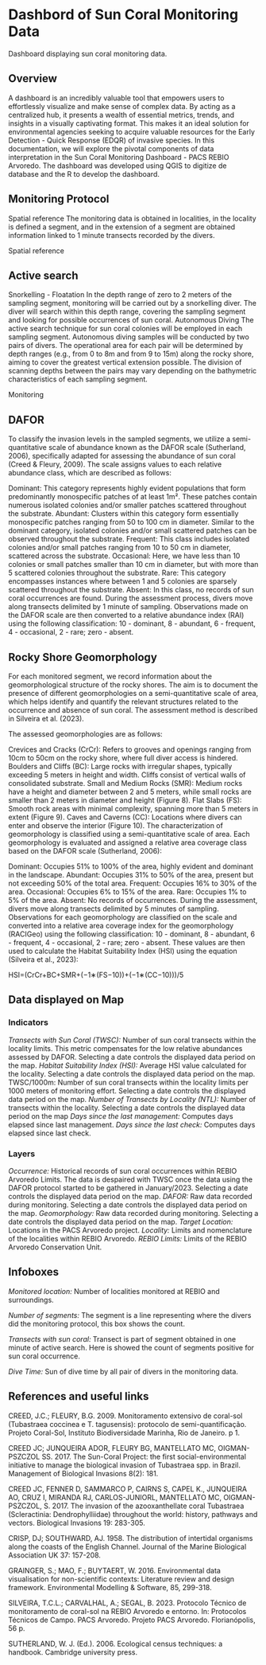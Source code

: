 # Dashbord of Sun Coral Monitoring Data
Dashboard displaying sun coral monitoring data.
[](https://thiagosilveira.shinyapps.io/dash_monitoring2/)



## Overview
A dashboard is an incredibly valuable tool that empowers users to effortlessly visualize and make sense of complex data. By acting as a centralized hub, it presents a wealth of essential metrics, trends, and insights in a visually captivating format. This makes it an ideal solution for environmental agencies seeking to acquire valuable resources for the Early Detection - Quick Response (EDQR) of invasive species. In this documentation, we will explore the pivotal components of data interpretation in the Sun Coral Monitoring Dashboard - PACS REBIO Arvoredo. The dashboard was developed using QGIS to digitize de database and the R to develop the dashboard.



## Monitoring Protocol
Spatial reference
The monitoring data is obtained in localities, in the locality is defined a segment, and in the extension of a segment are obtained information linked to 1 minute transects recorded by the divers.



Spatial reference



## Active search
Snorkelling - Floatation In the depth range of zero to 2 meters of the sampling segment, monitoring will be carried out by a snorkelling diver. The diver will search within this depth range, covering the sampling segment and looking for possible occurrences of sun coral.
Autonomous Diving The active search technique for sun coral colonies will be employed in each sampling segment. Autonomous diving samples will be conducted by two pairs of divers. The operational area for each pair will be determined by depth ranges (e.g., from 0 to 8m and from 9 to 15m) along the rocky shore, aiming to cover the greatest vertical extension possible. The division of scanning depths between the pairs may vary depending on the bathymetric characteristics of each sampling segment.


Monitoring


## DAFOR
To classify the invasion levels in the sampled segments, we utilize a semi-quantitative scale of abundance known as the DAFOR scale (Sutherland, 2006), specifically adapted for assessing the abundance of sun coral (Creed & Fleury, 2009). The scale assigns values to each relative abundance class, which are described as follows:

Dominant: This category represents highly evident populations that form predominantly monospecific patches of at least 1m². These patches contain numerous isolated colonies and/or smaller patches scattered throughout the substrate.
Abundant: Clusters within this category form essentially monospecific patches ranging from 50 to 100 cm in diameter. Similar to the dominant category, isolated colonies and/or small scattered patches can be observed throughout the substrate.
Frequent: This class includes isolated colonies and/or small patches ranging from 10 to 50 cm in diameter, scattered across the substrate.
Occasional: Here, we have less than 10 colonies or small patches smaller than 10 cm in diameter, but with more than 5 scattered colonies throughout the substrate.
Rare: This category encompasses instances where between 1 and 5 colonies are sparsely scattered throughout the substrate.
Absent: In this class, no records of sun coral occurrences are found.
During the assessment process, divers move along transects delimited by 1 minute of sampling. Observations made on the DAFOR scale are then converted to a relative abundance index (RAI) using the following classification: 10 - dominant, 8 - abundant, 6 - frequent, 4 - occasional, 2 - rare; zero - absent.



## Rocky Shore Geomorphology
For each monitored segment, we record information about the geomorphological structure of the rocky shores. The aim is to document the presence of different geomorphologies on a semi-quantitative scale of area, which helps identify and quantify the relevant structures related to the occurrence and absence of sun coral. The assessment method is described in Silveira et al. (2023).

The assessed geomorphologies are as follows:

Crevices and Cracks (CrCr): Refers to grooves and openings ranging from 10cm to 50cm on the rocky shore, where full diver access is hindered.
Boulders and Cliffs (BC): Large rocks with irregular shapes, typically exceeding 5 meters in height and width. Cliffs consist of vertical walls of consolidated substrate.
Small and Medium Rocks (SMR): Medium rocks have a height and diameter between 2 and 5 meters, while small rocks are smaller than 2 meters in diameter and height (Figure 8).
Flat Slabs (FS): Smooth rock areas with minimal complexity, spanning more than 5 meters in extent (Figure 9).
Caves and Caverns (CC): Locations where divers can enter and observe the interior (Figure 10).
The characterization of geomorphology is classified using a semi-quantitative scale of area. Each geomorphology is evaluated and assigned a relative area coverage class based on the DAFOR scale (Sutherland, 2006):

Dominant: Occupies 51% to 100% of the area, highly evident and dominant in the landscape.
Abundant: Occupies 31% to 50% of the area, present but not exceeding 50% of the total area.
Frequent: Occupies 16% to 30% of the area.
Occasional: Occupies 6% to 15% of the area.
Rare: Occupies 1% to 5% of the area.
Absent: No records of occurrences.
During the assessment, divers move along transects delimited by 5 minutes of sampling. Observations for each geomorphology are classified on the scale and converted into a relative area coverage index for the geomorphology (RACIGeo) using the following classification: 10 - dominant, 8 - abundant, 6 - frequent, 4 - occasional, 2 - rare; zero - absent. These values are then used to calculate the Habitat Suitability Index (HSI) using the equation (Silveira et al., 2023):

HSI=(CrCr+BC+SMR+(−1∗(FS−10))+(−1∗(CC−10)))/5

## Data displayed on Map
### Indicators
*Transects with Sun Coral (TWSC):* Number of sun coral transects within the locality limits. This metric compensates for the low relative abundances assessed by DAFOR. Selecting a date controls the displayed data period on the map.
*Habitat Suitability Index (HSI):* Average HSI value calculated for the locality. Selecting a date controls the displayed data period on the map.
TWSC/1000m: Number of sun coral transects within the locality limits per 1000 meters of monitoring effort. Selecting a date controls the displayed data period on the map.
*Number of Transects by Locality (NTL):* Number of transects within the locality. Selecting a date controls the displayed data period on the map
*Days since the last management:* Computes days elapsed since last management.
*Days since the last check:* Computes days elapsed since last check.
### Layers
*Occurrence:* Historical records of sun coral occurrences within REBIO Arvoredo Limits. The data is despaired with TWSC once the data using the DAFOR protocol started to be gathered in January/2023. Selecting a date controls the displayed data period on the map.
*DAFOR:* Raw data recorded during monitoring. Selecting a date controls the displayed data period on the map.
*Geomorphology:* Raw data recorded during monitoring. Selecting a date controls the displayed data period on the map.
*Target Location:* Locations in the PACS Arvoredo project.
*Locality:* Limits and nomenclature of the localities within REBIO Arvoredo.
*REBIO Limits:* Limits of the REBIO Arvoredo Conservation Unit.

## Infoboxes
*Monitored location:* Number of localities monitored at REBIO and surroundings.

*Number of segments:* The segment is a line representing where the divers did the monitoring protocol, this box shows the count.

*Transects with sun coral:* Transect is part of segment obtained in one minute of active search. Here is showed the count of segments positive for sun coral occurrence.

*Dive Time:* Sun of dive time by all pair of divers in the monitoring data.



## References and useful links

CREED, J.C.; FLEURY, B.G. 2009. Monitoramento extensivo de coral-sol (Tubastraea coccinea e T. tagusensis): protocolo de semi-quantificação. Projeto Coral-Sol, Instituto Biodiversidade Marinha, Rio de Janeiro. p 1.

CREED JC; JUNQUEIRA ADOR, FLEURY BG, MANTELLATO MC, OIGMAN-PSZCZOL SS. 2017. The Sun-Coral Project: the first social-environmental initiative to manage the biological invasion of Tubastraea spp. in Brazil. Management of Biological Invasions 8(2): 181.

CREED JC, FENNER D, SAMMARCO P, CAIRNS S, CAPEL K., JUNQUEIRA AO, CRUZ I, MIRANDA RJ, CARLOS-JUNIORL, MANTELLATO MC, OIGMAN-PSZCZOL, S. 2017. The invasion of the azooxanthellate coral Tubastraea (Scleractinia: Dendrophylliidae) throughout the world: history, pathways and vectors. Biological Invasions 19: 283-305.

CRISP, DJ; SOUTHWARD, AJ. 1958. The distribution of intertidal organisms along the coasts of the English Channel. Journal of the Marine Biological Association UK 37: 157-208.

GRAINGER, S.; MAO, F.; BUYTAERT, W. 2016. Environmental data visualisation for non-scientific contexts: Literature review and design framework. Environmental Modelling & Software, 85, 299-318.

SILVEIRA, T.C.L.; CARVALHAL, A.; SEGAL, B. 2023. Protocolo Técnico de monitoramento de coral-sol na REBIO Arvoredo e entorno. In: Protocolos Técnicos de Campo. PACS Arvoredo. Projeto PACS Arvoredo. Florianópolis, 56 p.

SUTHERLAND, W. J. (Ed.). 2006. Ecological census techniques: a handbook. Cambridge university press.
